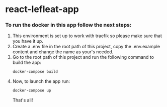 # react-lefleat-app

### To run the docker in this app follow the next steps:

1.  This environment is set up to work with traefik so please make sure that you have it up.
2.  Create a .env file in the root path of this project, copy the .env.example content and change the name as your's needed.
3.  Go to the root path of this project and run the following command to build the app:
    ```Bash
    docker-compose build
    ```
4.  Now, to launch the app run:
    ```Bash
    docker-compose up
    ```
    That's all!